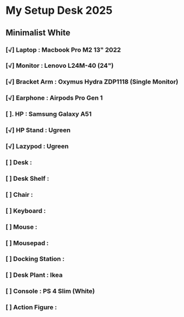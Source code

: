 # My Setup Desk 2025

## Minimalist White

### [√] Laptop : Macbook Pro M2 13" 2022
### [√] Monitor : Lenovo L24M-40 (24")
### [√] Bracket Arm : Oxymus Hydra ZDP1118 (Single Monitor)
### [√] Earphone : Airpods Pro Gen 1
### [ ]. HP : Samsung Galaxy A51
### [√] HP Stand : Ugreen
### [√] Lazypod : Ugreen
### [ ] Desk : 
### [ ] Desk Shelf : 
### [ ] Chair : 
### [ ] Keyboard : 
### [ ] Mouse : 
### [ ] Mousepad : 
### [ ] Docking Station : 
### [ ] Desk Plant : Ikea
### [ ] Console : PS 4 Slim (White)
### [ ] Action Figure :
